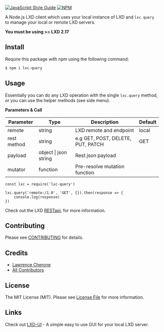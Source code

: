 [![JavaScript Style Guide](https://cdn.rawgit.com/standard/standard/master/badge.svg)](https://github.com/standard/standard) [![NPM](https://nodei.co/npm/lxc-query.png?downloads=true&downloadRank=true&stars=true)](https://nodei.co/npm/lxc-query/)

A Node.js LXD client which uses your local instance of LXD and `lxc query` to manage your local or remote LXD servers.

**You must be using >= LXD 2.17**

## Install

Require this package with npm using the following command:

``` bash
$ npm i lxc-query
```

## Usage

Essentially you can do any LXD operation with the single `lxc.query` method, or you can use the helper methods (see side menu).

**Parameters & Call**

| Parameter    | Type          | Description   | Default                     |
| ----------   | ------------- | ------------- | -------------               | 
| remote       | string        | LXD remote and endpoint            | local |
| rest method  | string        | e.g GET, POST, DELETE, PUT, PATCH  | GET    |
| payload      | object \| json string | Rest json payload          |        |
| mutator      | function      | Pre-resolve mutation function      |        |

```
const lxc = require('lxc-query')

lxc.query('remote:/1.0', 'GET', {}).then(response => {
    console.log(response)
})
```

Check out the LXD [RESTapi](https://github.com/lxc/lxd/blob/master/doc/rest-api.md), for more information. 

## Contributing

Please see [CONTRIBUTING](https://github.com/lcherone/lxc-query/blob/master/CONTRIBUTING.md) for details.

## Credits

- [Lawrence Cherone](https://github.com/lcherone)
- [All Contributors](https://github.com/lcherone/lxc-query/graphs/contributors)

## License

The MIT License (MIT). Please see [License File](https://github.com/lcherone/lxc-query/blob/master/LICENSE) for more information.

## Links

Check out [LXD-UI](https://github.com/lcherone/lxd-ui) - A simple easy to use GUI for your local LXD server.